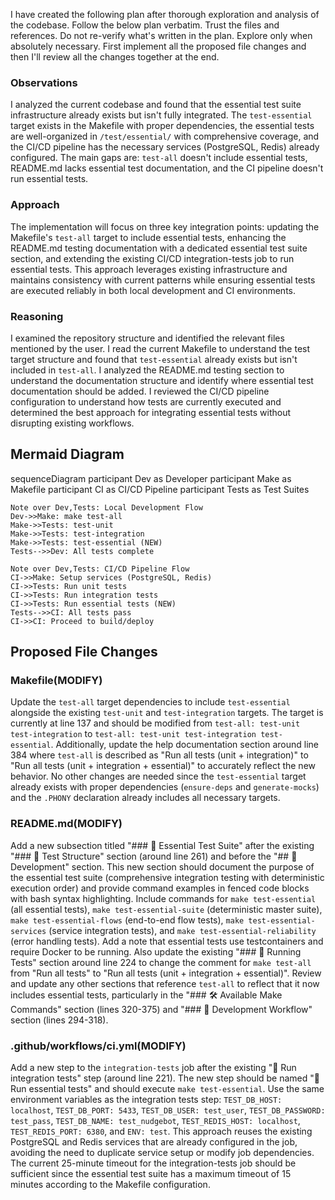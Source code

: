 I have created the following plan after thorough exploration and analysis of the codebase. Follow the below plan verbatim. Trust the files and references. Do not re-verify what's written in the plan. Explore only when absolutely necessary. First implement all the proposed file changes and then I'll review all the changes together at the end.

### Observations

I analyzed the current codebase and found that the essential test suite infrastructure already exists but isn't fully integrated. The `test-essential` target exists in the Makefile with proper dependencies, the essential tests are well-organized in `/test/essential/` with comprehensive coverage, and the CI/CD pipeline has the necessary services (PostgreSQL, Redis) already configured. The main gaps are: `test-all` doesn't include essential tests, README.md lacks essential test documentation, and the CI pipeline doesn't run essential tests.

### Approach

The implementation will focus on three key integration points: updating the Makefile's `test-all` target to include essential tests, enhancing the README.md testing documentation with a dedicated essential test suite section, and extending the existing CI/CD integration-tests job to run essential tests. This approach leverages existing infrastructure and maintains consistency with current patterns while ensuring essential tests are executed reliably in both local development and CI environments.

### Reasoning

I examined the repository structure and identified the relevant files mentioned by the user. I read the current Makefile to understand the test target structure and found that `test-essential` already exists but isn't included in `test-all`. I analyzed the README.md testing section to understand the documentation structure and identify where essential test documentation should be added. I reviewed the CI/CD pipeline configuration to understand how tests are currently executed and determined the best approach for integrating essential tests without disrupting existing workflows.

## Mermaid Diagram

sequenceDiagram
    participant Dev as Developer
    participant Make as Makefile
    participant CI as CI/CD Pipeline
    participant Tests as Test Suites
    
    Note over Dev,Tests: Local Development Flow
    Dev->>Make: make test-all
    Make->>Tests: test-unit
    Make->>Tests: test-integration  
    Make->>Tests: test-essential (NEW)
    Tests-->>Dev: All tests complete
    
    Note over Dev,Tests: CI/CD Pipeline Flow
    CI->>Make: Setup services (PostgreSQL, Redis)
    CI->>Tests: Run unit tests
    CI->>Tests: Run integration tests
    CI->>Tests: Run essential tests (NEW)
    Tests-->>CI: All tests pass
    CI->>CI: Proceed to build/deploy

## Proposed File Changes

### Makefile(MODIFY)

Update the `test-all` target dependencies to include `test-essential` alongside the existing `test-unit` and `test-integration` targets. The target is currently at line 137 and should be modified from `test-all: test-unit test-integration` to `test-all: test-unit test-integration test-essential`. Additionally, update the help documentation section around line 384 where `test-all` is described as "Run all tests (unit + integration)" to "Run all tests (unit + integration + essential)" to accurately reflect the new behavior. No other changes are needed since the `test-essential` target already exists with proper dependencies (`ensure-deps` and `generate-mocks`) and the `.PHONY` declaration already includes all necessary targets.

### README.md(MODIFY)

Add a new subsection titled "### 🎯 Essential Test Suite" after the existing "### 🎯 Test Structure" section (around line 261) and before the "## 🔧 Development" section. This new section should document the purpose of the essential test suite (comprehensive integration testing with deterministic execution order) and provide command examples in fenced code blocks with bash syntax highlighting. Include commands for `make test-essential` (all essential tests), `make test-essential-suite` (deterministic master suite), `make test-essential-flows` (end-to-end flow tests), `make test-essential-services` (service integration tests), and `make test-essential-reliability` (error handling tests). Add a note that essential tests use testcontainers and require Docker to be running. Also update the existing "### 🏃 Running Tests" section around line 224 to change the comment for `make test-all` from "Run all tests" to "Run all tests (unit + integration + essential)". Review and update any other sections that reference `test-all` to reflect that it now includes essential tests, particularly in the "### 🛠️ Available Make Commands" section (lines 320-375) and "### 🔄 Development Workflow" section (lines 294-318).

### .github/workflows/ci.yml(MODIFY)

Add a new step to the `integration-tests` job after the existing "🔧 Run integration tests" step (around line 221). The new step should be named "🎯 Run essential tests" and should execute `make test-essential`. Use the same environment variables as the integration tests step: `TEST_DB_HOST: localhost`, `TEST_DB_PORT: 5433`, `TEST_DB_USER: test_user`, `TEST_DB_PASSWORD: test_pass`, `TEST_DB_NAME: test_nudgebot`, `TEST_REDIS_HOST: localhost`, `TEST_REDIS_PORT: 6380`, and `ENV: test`. This approach reuses the existing PostgreSQL and Redis services that are already configured in the job, avoiding the need to duplicate service setup or modify job dependencies. The current 25-minute timeout for the integration-tests job should be sufficient since the essential test suite has a maximum timeout of 15 minutes according to the Makefile configuration.